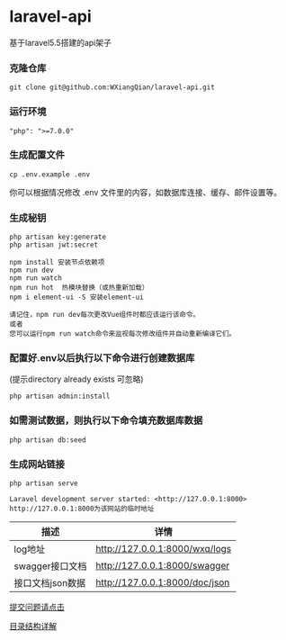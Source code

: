 # laravel-api
基于laravel5.5搭建的api架子

### 克隆仓库
```
git clone git@github.com:WXiangQian/laravel-api.git
```

### 运行环境
```
"php": ">=7.0.0"
```

### 生成配置文件
```
cp .env.example .env
```
你可以根据情况修改 .env 文件里的内容，如数据库连接、缓存、邮件设置等。

### 生成秘钥
```
php artisan key:generate
php artisan jwt:secret
```

```
npm install 安装节点依赖项
npm run dev 
npm run watch
npm run hot  热模块替换（或热重新加载）
npm i element-ui -S 安装element-ui
```
```
请记住，npm run dev每次更改Vue组件时都应该运行该命令。
或者
您可以运行npm run watch命令来监视每次修改组件并自动重新编译它们。
```
### 配置好.env以后执行以下命令进行创建数据库
(提示directory already exists 可忽略)

```
php artisan admin:install
```

### 如需测试数据，则执行以下命令填充数据库数据

```
php artisan db:seed
```

### 生成网站链接
```
php artisan serve

Laravel development server started: <http://127.0.0.1:8000>
http://127.0.0.1:8000为该网站的临时地址
```
描述 | 详情
--- |---
log地址 | http://127.0.0.1:8000/wxq/logs
swagger接口文档 | http://127.0.0.1:8000/swagger
接口文档json数据 | http://127.0.0.1:8000/doc/json

[提交问题请点击](https://github.com/WXiangQian/laravel-api/issues)

[目录结构详解](https://github.com/WXiangQian/laravel-api/wiki/)

